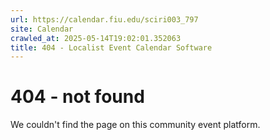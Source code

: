 ```yaml
---
url: https://calendar.fiu.edu/sciri003_797
site: Calendar
crawled_at: 2025-05-14T19:02:01.352063
title: 404 - Localist Event Calendar Software
---
```


# 404 - not found
We couldn't find the page on this community event platform.

